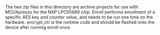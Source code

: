 The two zip files in this directory are archive projects for use with MCUXpresso for the NXP LPC55S69 chip. Enroll performs enrollment of a specific AES key and counter value, and needs to be run one time on the hardware. encrypt_ctr is the runtime code and should be flashed onto the device after running enroll once.
